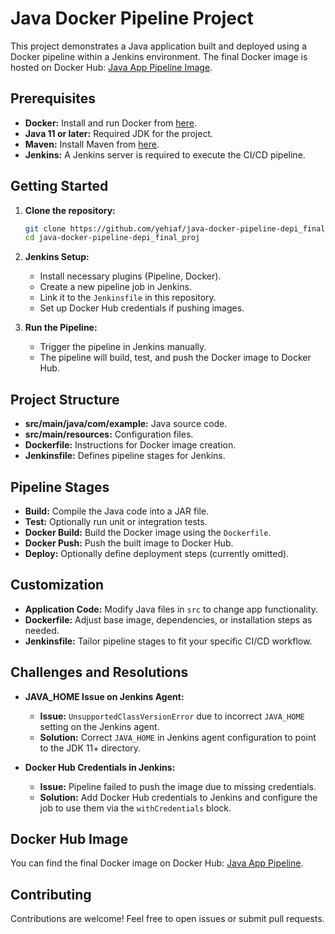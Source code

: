 # Java Docker Pipeline Project

This project demonstrates a Java application built and deployed using a Docker pipeline within a Jenkins environment. The final Docker image is hosted on Docker Hub: [Java App Pipeline Image](https://hub.docker.com/repository/docker/yehiaf/java-app-pipeline). 

## Prerequisites

* **Docker:** Install and run Docker from [here](https://www.docker.com/).
* **Java 11 or later:** Required JDK for the project.
* **Maven:** Install Maven from [here](https://maven.apache.org/).
* **Jenkins:** A Jenkins server is required to execute the CI/CD pipeline.

## Getting Started

1. **Clone the repository:**

   ```bash
   git clone https://github.com/yehiaf/java-docker-pipeline-depi_final_proj.git
   cd java-docker-pipeline-depi_final_proj
   ```

2. **Jenkins Setup:**

   * Install necessary plugins (Pipeline, Docker).
   * Create a new pipeline job in Jenkins.
   * Link it to the `Jenkinsfile` in this repository.
   * Set up Docker Hub credentials if pushing images.

3. **Run the Pipeline:**

   * Trigger the pipeline in Jenkins manually.
   * The pipeline will build, test, and push the Docker image to Docker Hub.

## Project Structure

* **src/main/java/com/example:** Java source code.
* **src/main/resources:** Configuration files.
* **Dockerfile:** Instructions for Docker image creation.
* **Jenkinsfile:** Defines pipeline stages for Jenkins.

## Pipeline Stages

* **Build:** Compile the Java code into a JAR file.
* **Test:** Optionally run unit or integration tests.
* **Docker Build:** Build the Docker image using the `Dockerfile`.
* **Docker Push:** Push the built image to Docker Hub.
* **Deploy:** Optionally define deployment steps (currently omitted).

## Customization

* **Application Code:** Modify Java files in `src` to change app functionality.
* **Dockerfile:** Adjust base image, dependencies, or installation steps as needed.
* **Jenkinsfile:** Tailor pipeline stages to fit your specific CI/CD workflow.

## Challenges and Resolutions

* **JAVA_HOME Issue on Jenkins Agent:**

   * **Issue:** `UnsupportedClassVersionError` due to incorrect `JAVA_HOME` setting on the Jenkins agent.
   * **Solution:** Correct `JAVA_HOME` in Jenkins agent configuration to point to the JDK 11+ directory.

* **Docker Hub Credentials in Jenkins:**

   * **Issue:** Pipeline failed to push the image due to missing credentials.
   * **Solution:** Add Docker Hub credentials to Jenkins and configure the job to use them via the `withCredentials` block.

## Docker Hub Image

You can find the final Docker image on Docker Hub: [Java App Pipeline](https://hub.docker.com/repository/docker/yehiaf/java-app-pipeline).

## Contributing

Contributions are welcome! Feel free to open issues or submit pull requests.